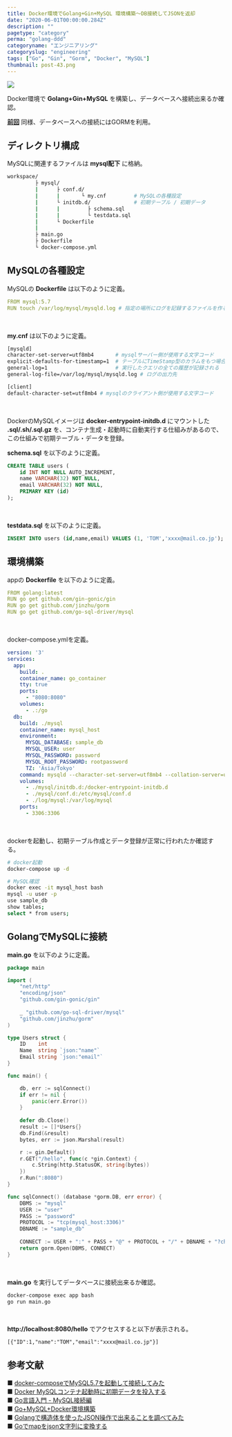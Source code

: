 ```yaml
---
title: Docker環境でGolang+Gin+MySQL 環境構築〜DB接続してJSONを返却
date: "2020-06-01T00:00:00.284Z"
description: ""
pagetype: "category"
perma: "golang-ddd"
categoryname: "エンジニアリング"
categoryslug: "engineering"
tags: ["Go", "Gin", "Gorm", "Docker", "MySQL"]
thumbnail: post-43.png
---
```


![](./post-43.png)

Docker環境で **Golang+Gin+MySQL** を構築し、データベースへ接続出来るか確認。

**[前回](/post-42)** 同様、データベースへの接続にはGORMを利用。

## ディレクトリ構成

MySQLに関連するファイルは **mysql配下** に格納。

```bash
workspace/
         ├ mysql/
         |      ├ conf.d/
         |      |       └ my.cnf         # MySQLの各種設定
         |      └ initdb.d/              # 初期テーブル / 初期データ
         |      |         ├ schema.sql
         |      |         └ testdata.sql
         |      └ Dockerfile
         |
         ├ main.go
         ├ Dockerfile
         └ docker-compose.yml 
```

## MySQLの各種設定

MySQLの **Dockerfile** は以下のように定義。

```yml
FROM mysql:5.7
RUN touch /var/log/mysql/mysqld.log # 指定の場所にログを記録するファイルを作る
```
<br/>

**my.cnf** は以下のように定義。

```bash
[mysqld]
character-set-server=utf8mb4       # mysqlサーバー側が使用する文字コード
explicit-defaults-for-timestamp=1  # テーブルにTimeStamp型のカラムをもつ場合、推奨
general-log=1                      # 実行したクエリの全ての履歴が記録される
general-log-file=/var/log/mysql/mysqld.log # ログの出力先

[client]
default-character-set=utf8mb4 # mysqlのクライアント側が使用する文字コード
```
<br/>

DockerのMySQLイメージは **docker-entrypoint-initdb.d** にマウントした **.sql/.sh/.sql.gz** を、コンテナ生成・起動時に自動実行する仕組みがあるので、この仕組みで初期テーブル・データを登録。

**schema.sql** を以下のように定義。

```sql
CREATE TABLE users (
    id INT NOT NULL AUTO_INCREMENT,
    name VARCHAR(32) NOT NULL,
    email VARCHAR(32) NOT NULL,
    PRIMARY KEY (id)
);
```
<br/>

**testdata.sql** を以下のように定義。

```sql
INSERT INTO users (id,name,email) VALUES (1, 'TOM','xxxx@mail.co.jp');
```

## 環境構築

appの **Dockerfile** を以下のように定義。

```yml
FROM golang:latest
RUN go get github.com/gin-gonic/gin
RUN go get github.com/jinzhu/gorm
RUN go get github.com/go-sql-driver/mysql
```
<br/>

docker-compose.ymlを定義。

```yml
version: '3'
services:
  app:
    build: .
    container_name: go_container
    tty: true
    ports:
      - "8080:8080"
    volumes:
      - .:/go
  db:
    build: ./mysql
    container_name: mysql_host
    environment:
      MYSQL_DATABASE: sample_db
      MYSQL_USER: user
      MYSQL_PASSWORD: password
      MYSQL_ROOT_PASSWORD: rootpassword
      TZ: 'Asia/Tokyo'
    command: mysqld --character-set-server=utf8mb4 --collation-server=utf8mb4_unicode_ci
    volumes:
      - ./mysql/initdb.d:/docker-entrypoint-initdb.d
      - ./mysql/conf.d:/etc/mysql/conf.d
      - ./log/mysql:/var/log/mysql
    ports:
      - 3306:3306
```
<br/>

dockerを起動し、初期テーブル作成とデータ登録が正常に行われたか確認する。

```bash
# docker起動
docker-compose up -d

# MySQL確認
docker exec -it mysql_host bash
mysql -u user -p
use sample_db
show tables;
select * from users;
```

## GolangでMySQLに接続

**main.go** を以下のように定義。

```go
package main

import (
	"net/http"
	"encoding/json"
	"github.com/gin-gonic/gin"
	
    _ "github.com/go-sql-driver/mysql"
    "github.com/jinzhu/gorm"
)

type Users struct {
    ID    int
    Name  string `json:"name"`
    Email string `json:"email"`
}

func main() {

    db, err := sqlConnect()
    if err != nil {
        panic(err.Error())
    }
	
    defer db.Close()
    result := []*Users{}
    db.Find(&result)
    bytes, err := json.Marshal(result)

    r := gin.Default()
    r.GET("/hello", func(c *gin.Context) {
        c.String(http.StatusOK, string(bytes))
    })
    r.Run(":8080")
}

func sqlConnect() (database *gorm.DB, err error) {
    DBMS := "mysql"
    USER := "user"
    PASS := "password"
    PROTOCOL := "tcp(mysql_host:3306)"
    DBNAME := "sample_db"
	
    CONNECT := USER + ":" + PASS + "@" + PROTOCOL + "/" + DBNAME + "?charset=utf8&parseTime=true&loc=Asia%2FTokyo"
    return gorm.Open(DBMS, CONNECT)
}
```
<br/>

**main.go** を実行してデータベースに接続出来るか確認。

```bash
docker-compose exec app bash
go run main.go
```
<br/>

**http://localhost:8080/hello** でアクセスすると以下が表示される。

```shell
[{"ID":1,"name":"TOM","email":"xxxx@mail.co.jp"}]
```

## 参考文献
■ [docker-composeでMySQL5.7を起動して接続してみた](https://qiita.com/LazyHippos/items/58d0f98a15656ed65136)  
■ [Docker MySQLコンテナ起動時に初期データを投入する](https://qiita.com/NagaokaKenichi/items/ae037963b33a85df33f5)  
■ [Go言語入門 - MySQL接続編](https://rightcode.co.jp/blog/information-technology/golang-introduction-mysql-connection)  
■ [Go+MySQL+Docker環境構築](https://qiita.com/__init__/items/f795ff5ba847898a05ae)  
■ [Golangで構造体を使ったJSON操作で出来ることを調べてみた](https://dev.classmethod.jp/articles/struct-json/)  
■ [Goでmapをjson文字列に変換する](https://qiita.com/konchanxxx/items/dce130f79c49e04e9931)  